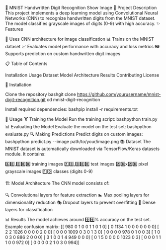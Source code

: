 🔢 MNIST Handwritten Digit Recognition
Show Image
📝 Project Description
This project implements a deep learning model using Convolutional Neural Networks (CNN) to recognize handwritten digits from the MNIST dataset. The model classifies grayscale images of digits (0-9) with high accuracy.
✨ Features

🧠 Uses CNN architecture for image classification
📊 Trains on the MNIST dataset
📈 Evaluates model performance with accuracy and loss metrics
🖼️ Supports prediction on custom handwritten digit images

📋 Table of Contents

Installation
Usage
Dataset
Model Architecture
Results
Contributing
License

🔧 Installation

Clone the repository
bashgit clone https://github.com/yourusername/mnist-digit-recognition.git
cd mnist-digit-recognition

Install required dependencies:
bashpip install -r requirements.txt


🚀 Usage
🏋️ Training the Model
Run the training script:
bashpython train.py
📊 Evaluating the Model
Evaluate the model on the test set:
bashpython evaluate.py
🔍 Making Predictions
Predict digits on custom images:
bashpython predict.py --image path/to/your/image.png
📚 Dataset
The MNIST dataset is automatically downloaded via TensorFlow/Keras datasets module. It contains:

6️⃣0️⃣,0️⃣0️⃣0️⃣ training images
1️⃣0️⃣,0️⃣0️⃣0️⃣ test images
2️⃣8️⃣x2️⃣8️⃣ pixel grayscale images
1️⃣0️⃣ classes (digits 0-9)

🏗️ Model Architecture
The CNN model consists of:

🔍 Convolutional layers for feature extraction
🏊 Max pooling layers for dimensionality reduction
🎭 Dropout layers to prevent overfitting
🧠 Dense layers for classification

📊 Results
The model achieves around 9️⃣9️⃣% accuracy on the test set.
Example confusion matrix:
[[ 980    0    1    0    0    1    1    0    1    0]
 [   0 1134    1    0    0    0    0    0    0    0]
 [   2    2 1026    0    0    0    0    2    0    0]
 [   0    0    0 1009    0    3    0    1    3    0]
 [   0    0    0    0  978    0    1    0    0    3]
 [   1    0    0    3    0  886    2    0    0    0]
 [   3    1    0    0    1    4  949    0    0    0]
 [   0    1    5    0    0    0    0 1023    0    3]
 [   0    0    0    1    1    1    0    0  972    0]
 [   0    0    0    0    2    1    0    3    0  994]]

